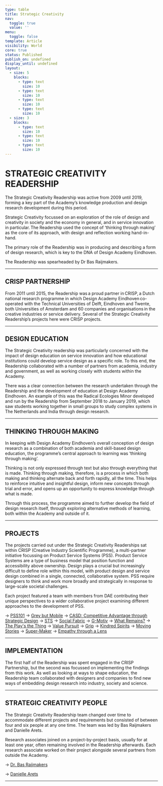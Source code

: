 ```yaml
---
type: table
title: Strategic Creativity
nav:
  toggle: true
  value: ''
menu:
  toggle: false
template: Article
visibility: World
core: true
status: Published
publish_on: undefined
display_until: undefined
layout:
  - size: 5
    blocks:
      - type: text
        size: 10
      - type: text
        size: 10
      - type: text
        size: 10
      - type: text
        size: 10
  - size: 3
    blocks:
      - type: text
        size: 10
      - type: text
        size: 10
      - type: text
        size: 10
---
```


# STRATEGIC CREATIVITY READERSHIP

The Strategic Creativity Readership was active from 2009 until 2019, forming a key part of the Academy’s knowledge production and design research development during this period.

Strategic Creativity focussed on an exploration of the role of design and creativity in society and the economy in general, and in service innovation in particular. The Readership used the concept of ‘thinking through making’ as the core of its approach, with design and reflection working hand-in-hand.

The primary role of the Readership was in producing and describing a form of design research, which is key to the DNA of Design Academy Eindhoven.

The Readership was spearheaded by Dr Bas Raijmakers.

---

## CRISP PARTNERSHIP
From 2011 until 2015, the Readership was a proud partner in CRISP, a Dutch national research programme in which Design Academy Eindhoven co-operated with the Technical Universities of Delft, Eindhoven and Twente, both Universities of Amsterdam and 60 companies and organisations in the creative industries or service delivery. Several of the Strategic Creativity Readership’s projects here were CRISP projects.

---

## DESIGN EDUCATION
The Strategic Creativity readership was particularly concerned with the impact of design education on service innovation and how educational institutions could develop service design as a specific role. To this end, the Readership collaborated with a number of partners from academia, industry and government, as well as working closely with students within the Academy.

There was a clear connection between the research undertaken through the Readership and the development of education at Design Academy Eindhoven. An example of this was the Radical Ecologies Minor developed and run by the Readership from September 2018 to January 2019, which saw students working together in small groups to study complex systems in The Netherlands and India through design research.

---

## THINKING THROUGH MAKING
In keeping with Design Academy Eindhoven’s overall conception of design research as a combination of both academia and skill-based design education, the programme’s central approach to learning was ‘thinking through making’.

Thinking is not only expressed through text but also through everything that is made. Thinking through making, therefore, is a process in which both making and thinking alternate back and forth rapidly, all the time. This helps to reinforce intuitive and insightful design, inform new concepts through trial and error, and opens up an opportunity to express knowledge through what is made.

Through this process, the programme aimed to further develop the field of design research itself, through exploring alternative methods of learning, both within the Academy and outside of it.

---

## PROJECTS
The projects carried out under the Strategic Creativity Readerships sat within CRISP (Creative Industry Scientific Programme), a multi-partner initiative focussing on Product Service Systems (PSS). Product Service Systems are a type of business model that position function and accessibility above ownership. Design plays a crucial but increasingly difficult to define role within this model, with product design and service design combined in a single, connected, collaborative system. PSS require designers to think and work more broadly and strategically in response to large-scale societal challenges.

Each project featured a team with members from DAE contributing their unique perspectives to a wider collaborative project examining different approaches to the development of PSS.

→ [PSS101](https://www.designacademy.nl/p/research-and-debate/professorships/strategic-creativity/pss-101)
→ [Grey but Mobile](https://www.designacademy.nl/p/research-and-debate/professorships/strategic-creativity/grey-but-mobile)
→ [CASD: Competitive Advantage through Strategic Design](https://www.designacademy.nl/p/research-and-debate/professorships/strategic-creativity/casd-competitive-advantage-through-strategic-design)
→ [STS](https://www.designacademy.nl/p/research-and-debate/professorships/strategic-creativity/sts)
→ [Social Fabric](https://www.designacademy.nl/p/research-and-debate/professorships/strategic-creativity/social-fabric)
→ [G-Motiv](https://www.designacademy.nl/p/research-and-debate/professorships/strategic-creativity/g-motiv)
→ [What Remains?](https://www.designacademy.nl/p/research-and-debate/professorships/strategic-creativity/what-remains)
→ [The Play's the Thing](https://www.designacademy.nl/p/research-and-debate/professorships/strategic-creativity/the-play's-the-thing)
→ [Value Pursuit](https://www.designacademy.nl/p/research-and-debate/professorships/strategic-creativity/value-pursuit)
→ [Grip](https://www.designacademy.nl/p/research-and-debate/professorships/strategic-creativity/grip)
→ [Kindred Spirits](https://www.designacademy.nl/p/research-and-debate/professorships/strategic-creativity/kindred-spirits)
→ [Moving Stories](https://www.designacademy.nl/p/research-and-debate/professorships/strategic-creativity/moving-stories)
→ [Super-Maker](https://www.designacademy.nl/p/research-and-debate/professorships/strategic-creativity/super-maker)
→ [Empathy through a Lens](https://www.designacademy.nl/p/research-and-debate/professorships/strategic-creativity/empathy-through-a-lens)

---

## IMPLEMENTATION
The first half of the Readership was spent engaged in the CRISP Partnership, but the second was focussed on implementing the findings from this work. As well as looking at ways to shape education, the Readership team collaborated with designers and companies to find new ways of embedding design research into industry, society and science.

---

## STRATEGIC CREATIVITY PEOPLE
The Strategic Creativity Readership team changed over time to accommodate different projects and requirements but consisted of between four and six people at any one time. The team was led by Bas Raijmakers and Danielle Arets.

Research associates joined on a project-by-project basis, usually for at least one year, often remaining involved in the Readership afterwards. Each research associate worked on their project alongside several partners from outside the Academy.

→ [Dr. Bas Raijmakers](https://www.designacademy.nl/p/about-dae/community/bas-raijmakers)

→ [Danielle Arets](https://www.designacademy.nl/p/about-dae/community/danielle-arets)

---
